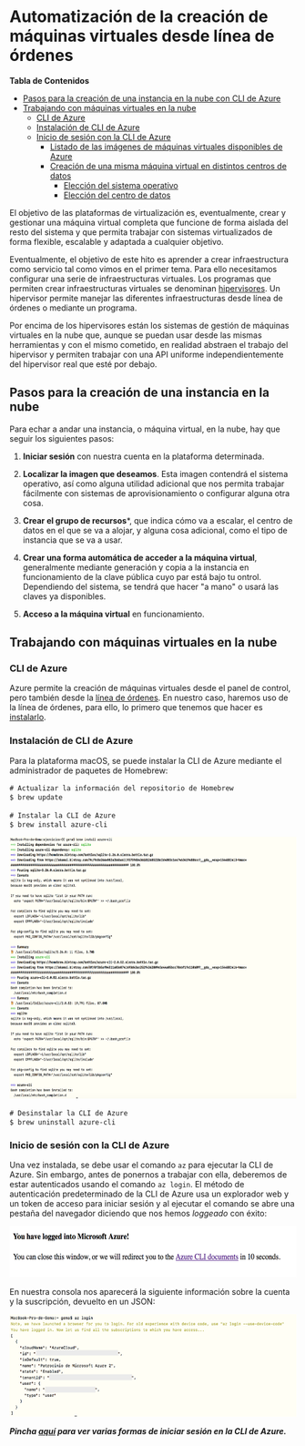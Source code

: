 # Automatización  de la creación de máquinas virtuales desde línea de órdenes

**Tabla de Contenidos**

- [Pasos para la creación de una instancia en la nube con CLI de Azure](#id0)
- [Trabajando con máquinas virtuales en la nube](#id1)
  - [CLI de Azure](#id2)
  - [Instalación de CLI de Azure](#id3)
  - [Inicio de sesión con la CLI de Azure](#id4)
    - [Listado de las imágenes de máquinas virtuales disponibles de Azure](#id5)
    - [Creación de una misma máquina virtual en distintos centros de datos](#id6)
      - [Elección del sistema operativo](#id7)
      - [Elección del centro de datos](#id8)


El objetivo de las plataformas de virtualización es, eventualmente, crear y gestionar una máquina virtual completa que funcione de forma aislada del resto del sistema y que permita trabajar con sistemas virtualizados de forma flexible, escalable y adaptada a cualquier objetivo.

Eventualmente, el objetivo de este hito es aprender a crear infraestructura como servicio tal como vimos en el primer tema. Para ello necesitamos configurar una serie de infraestructuras virtuales. Los programas que permiten crear infraestructuras virtuales se denominan [hipervisores](http://en.wikipedia.org/wiki/Hypervisor). Un hipervisor permite manejar las diferentes infraestructuras desde línea de órdenes o mediante un programa.

Por encima de los hipervisores están los sistemas de gestión de máquinas virtuales en la nube que, aunque se puedan usar desde las mismas herramientas y con el mismo cometido, en realidad abstraen el trabajo del hipervisor y permiten trabajar con una API uniforme independientemente del hipervisor real que esté por debajo.

## Pasos para la creación de una instancia en la nube <a name="id0"></a>

Para echar a andar una instancia, o máquina virtual, en la nube, hay que seguir
los siguientes pasos:

1. **Iniciar sesión** con nuestra cuenta en la plataforma determinada.

2. **Localizar la imagen que deseamos**. Esta imagen contendrá el sistema operativo, así como alguna utilidad adicional que nos permita trabajar fácilmente con sistemas de aprovisionamiento o configurar alguna otra cosa.

3. **Crear el grupo de recursos***, que indica cómo va a escalar, el centro de datos en el que se va a alojar, y alguna cosa adicional, como el tipo de instancia que se va a usar.

4. **Crear una forma automática de acceder a la máquina virtual**, generalmente mediante generación y copia a la instancia en funcionamiento de la clave pública cuyo par está bajo tu ontrol. Dependiendo del sistema, se tendrá que hacer "a mano" o usará las claves ya disponibles.

5. **Acceso a la máquina virtual** en funcionamiento.

## Trabajando con máquinas virtuales en la nube <a name="id1"></a>

### CLI de Azure <a name="id2"></a>

Azure permite la creación de máquinas virtuales desde el panel de control, pero también desde la [línea de órdenes](https://github.com/WindowsAzure/azure-sdk-tools-xplat). En nuestro caso, haremos uso de la línea de órdenes, para ello, lo primero que tenemos que hacer es [instalarlo](https://docs.microsoft.com/es-es/cli/azure/install-azure-cli-macos?view=azure-cli-latest).


### Instalación de CLI de Azure <a name="id3"></a>

Para la plataforma macOS, se puede instalar la CLI de Azure mediante el administrador de paquetes de Homebrew:

~~~
# Actualizar la información del repositorio de Homebrew
$ brew update

# Instalar la CLI de Azure
$ brew install azure-cli
~~~

<p align="center">
  <img width="650" height="460" src="images/hito 4/instalarCLIAzure0.png">
</p>

~~~
# Desinstalar la CLI de Azure
$ brew uninstall azure-cli
~~~

### Inicio de sesión con la CLI de Azure <a name="id4"></a>

Una vez instalada, se debe usar el comando `az` para ejecutar la CLI de Azure. Sin embargo, antes de ponernos a trabajar con ella, deberemos de estar autenticados usando el comando `az login`. El método de autenticación predeterminado de la CLI de Azure usa un explorador web y un token de acceso para iniciar sesión y al ejecutar el comando se abre una pestaña del navegador diciendo que nos hemos _loggeado_ con éxito:

<p align="center">
  <img width="600" height="90" src="images/hito 4/instalarCLIAzure1.png">
</p>

En nuestra consola nos aparecerá la siguiente información sobre la cuenta y la suscripción, devuelto en un JSON:

<p align="center">
  <img width="590" height="180" src="images/hito 4/instalarCLIAzure2.png">
</p>

_**Pincha [aquí](https://docs.microsoft.com/es-es/cli/azure/authenticate-azure-cli?view=azure-cli-latest) para ver varias formas de iniciar sesión en la CLI de Azure.**_
